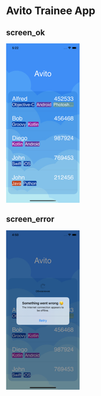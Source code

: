 
# Avito Trainee App
## screen_ok
<img src="misc/screen_ok.png" width="200">

## screen_error
<img src="misc/screen_error.png" width="200">